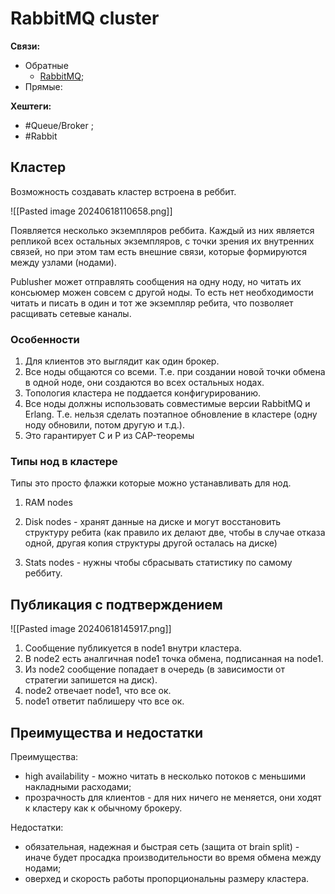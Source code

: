 # RabbitMQ cluster

**Связи:**
- Обратные
	- [RabbitMQ](rabbit-mq);
- Прямые:

**Хештеги:**
- #Queue/Broker ;
- #Rabbit 

## Кластер

Возможность создавать кластер встроена в реббит.

![[Pasted image 20240618110658.png]]

Появляется несколько экземпляров реббита. Каждый из них является репликой всех остальных экземпляров, с точки зрения их внутренних связей, но при этом там есть внешние связи, которые формируются между узлами (нодами).

Publusher может отправлять сообщения на одну ноду, но читать их консьюмер можен совсем с другой ноды. То есть нет необходимости читать и писать в один и тот же экземпляр ребита, что позволяет расщивать сетевые каналы.

### Особенности

1) Для клиентов это выглядит как один брокер.
2) Все ноды общаются со всеми. Т.е. при создании новой точки обмена в одной ноде, они создаются во всех остальных нодах.
3) Топология кластера не поддается конфигурированию.
4) Все ноды должны использовать совместимые версии RabbitMQ и Erlang. Т.е. нельзя сделать поэтапное обновление в кластере (одну ноду обновили, потом другую и т.д.).
5) Это гарантирует C и P из CAP-теоремы

### Типы нод в кластере

Типы это просто флажки которые можно устанавливать для нод.

1) RAM nodes

2) Disk nodes - хранят данные на диске и могут восстановить структуру ребита (как правило их делают две, чтобы в случае отказа одной, другая копия структуры другой осталась на диске)

3) Stats nodes - нужны чтобы сбрасывать статистику по самому реббиту.

## Публикация с подтверждением

![[Pasted image 20240618145917.png]]

1) Сообщение публикуется в node1 внутри кластера.
2) В node2 есть аналгичная node1 точка обмена, подписанная на node1.
3) Из node2 сообщение попадает в очередь (в зависимости от стратегии запишется на диск).
4) node2 отвечает node1, что все ок.
5) node1 ответит паблишеру что все ок.

## Преимущества и недостатки

Преимущества:
- high availability - можно читать в несколько потоков с меньшими накладными расходами;
- прозрачность для клиентов - для них ничего не меняется, они ходят к кластеру как к обычному брокеру.

Недостатки:
- обязательная, надежная и быстрая сеть (защита от brain split) - иначе будет просадка производительности во время обмена между нодами;
- оверхед и скорость работы пропорциональны размеру кластера.